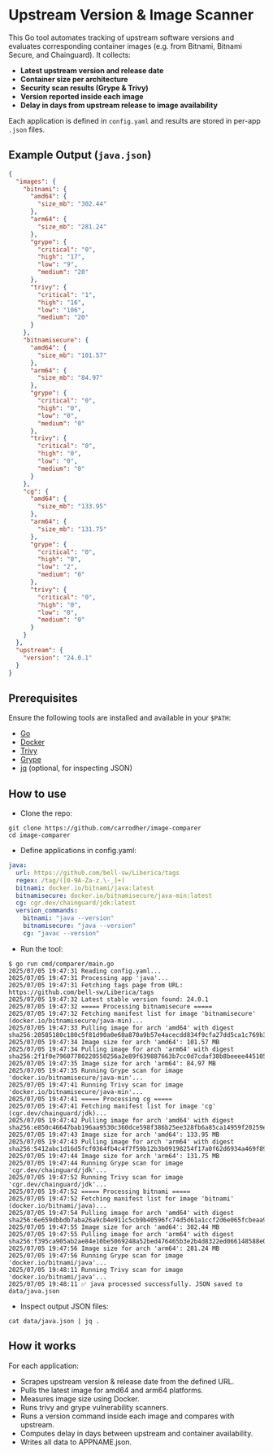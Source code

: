 # Upstream Version & Image Scanner

This Go tool automates tracking of upstream software versions and evaluates corresponding container images (e.g. from Bitnami, Bitnami Secure, and Chainguard). It collects:
- **Latest upstream version and release date**
- **Container size per architecture**
- **Security scan results (Grype & Trivy)**
- **Version reported inside each image**
- **Delay in days from upstream release to image availability**

Each application is defined in `config.yaml` and results are stored in per-app `.json` files.

## Example Output (`java.json`)

```json
{
  "images": {
    "bitnami": {
      "amd64": {
        "size_mb": "302.44"
      },
      "arm64": {
        "size_mb": "281.24"
      },
      "grype": {
        "critical": "0",
        "high": "17",
        "low": "9",
        "medium": "20"
      },
      "trivy": {
        "critical": "1",
        "high": "16",
        "low": "106",
        "medium": "20"
      }
    },
    "bitnamisecure": {
      "amd64": {
        "size_mb": "101.57"
      },
      "arm64": {
        "size_mb": "84.97"
      },
      "grype": {
        "critical": "0",
        "high": "0",
        "low": "0",
        "medium": "0"
      },
      "trivy": {
        "critical": "0",
        "high": "0",
        "low": "0",
        "medium": "0"
      }
    },
    "cg": {
      "amd64": {
        "size_mb": "133.95"
      },
      "arm64": {
        "size_mb": "131.75"
      },
      "grype": {
        "critical": "0",
        "high": "0",
        "low": "2",
        "medium": "0"
      },
      "trivy": {
        "critical": "0",
        "high": "0",
        "low": "0",
        "medium": "0"
      }
    }
  },
  "upstream": {
    "version": "24.0.1"
  }
}
```

## Prerequisites

Ensure the following tools are installed and available in your `$PATH`:
- [Go](https://github.com/golang/go)
- [Docker](https://www.docker.com/get-started/)
- [Trivy](https://github.com/aquasecurity/trivy)
- [Grype](https://github.com/anchore/grype)
- [jq](https://github.com/jqlang/jq) (optional, for inspecting JSON)

## How to use

- Clone the repo:
```
git clone https://github.com/carrodher/image-comparer
cd image-comparer
```

- Define applications in config.yaml:
```yaml
java:
  url: https://github.com/bell-sw/Liberica/tags
  regex: /tag/([0-9A-Za-z.\-_]+)
  bitnami: docker.io/bitnami/java:latest
  bitnamisecure: docker.io/bitnamisecure/java-min:latest
  cg: cgr.dev/chainguard/jdk:latest
  version_commands:
    bitnami: "java --version"
    bitnamisecure: "java --version"
    cg: "javac --version"
```

- Run the tool:
```console
$ go run cmd/comparer/main.go
2025/07/05 19:47:31 Reading config.yaml...
2025/07/05 19:47:31 Processing app 'java'...
2025/07/05 19:47:31 Fetching tags page from URL: https://github.com/bell-sw/Liberica/tags
2025/07/05 19:47:32 Latest stable version found: 24.0.1
2025/07/05 19:47:32 ===== Processing bitnamisecure =====
2025/07/05 19:47:32 Fetching manifest list for image 'bitnamisecure' (docker.io/bitnamisecure/java-min)...
2025/07/05 19:47:33 Pulling image for arch 'amd64' with digest sha256:20585180c180c5f81d90a0e60a870a9b57e4acecdd834f9cfa27dd5ca1c769b3...
2025/07/05 19:47:34 Image size for arch 'amd64': 101.57 MB
2025/07/05 19:47:34 Pulling image for arch 'arm64' with digest sha256:2f1f0e79607780220550256a2e89f639887663b7cc0d7cdaf38b8beeee445105...
2025/07/05 19:47:35 Image size for arch 'arm64': 84.97 MB
2025/07/05 19:47:35 Running Grype scan for image 'docker.io/bitnamisecure/java-min'...
2025/07/05 19:47:41 Running Trivy scan for image 'docker.io/bitnamisecure/java-min'...
2025/07/05 19:47:41 ===== Processing cg =====
2025/07/05 19:47:41 Fetching manifest list for image 'cg' (cgr.dev/chainguard/jdk)...
2025/07/05 19:47:42 Pulling image for arch 'amd64' with digest sha256:e850c46647bab196aa9530c360dce598f386b25ee328fb6a85ca14959f20259e...
2025/07/05 19:47:43 Image size for arch 'amd64': 133.95 MB
2025/07/05 19:47:43 Pulling image for arch 'arm64' with digest sha256:5412abc1d16d5fcf0364fb4c4f7f59b12b3b09198254f17a0f62d6934a469f89...
2025/07/05 19:47:44 Image size for arch 'arm64': 131.75 MB
2025/07/05 19:47:44 Running Grype scan for image 'cgr.dev/chainguard/jdk'...
2025/07/05 19:47:52 Running Trivy scan for image 'cgr.dev/chainguard/jdk'...
2025/07/05 19:47:52 ===== Processing bitnami =====
2025/07/05 19:47:52 Fetching manifest list for image 'bitnami' (docker.io/bitnami/java)...
2025/07/05 19:47:54 Pulling image for arch 'amd64' with digest sha256:6e659dbbdb7aba26a9cb4e911c5cb9b40596fc74d5d61a1ccf2d6e065fcbeaa9...
2025/07/05 19:47:55 Image size for arch 'amd64': 302.44 MB
2025/07/05 19:47:55 Pulling image for arch 'arm64' with digest sha256:f395ca905ab2ae84e10be5069248a52bed476465b3e2b4d8322ed066148588e0...
2025/07/05 19:47:56 Image size for arch 'arm64': 281.24 MB
2025/07/05 19:47:56 Running Grype scan for image 'docker.io/bitnami/java'...
2025/07/05 19:48:11 Running Trivy scan for image 'docker.io/bitnami/java'...
2025/07/05 19:48:11 ✅ java processed successfully. JSON saved to data/java.json
```

- Inspect output JSON files:
```
cat data/java.json | jq .
```

## How it works

For each application:
- Scrapes upstream version & release date from the defined URL.
- Pulls the latest image for amd64 and arm64 platforms.
- Measures image size using Docker.
- Runs trivy and grype vulnerability scanners.
- Runs a version command inside each image and compares with upstream.
- Computes delay in days between upstream and container availability.
- Writes all data to APPNAME.json.
